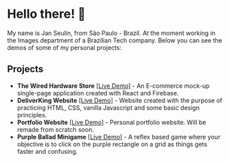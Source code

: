 # Hello there! 👋

My name is Jan Seulin, from São Paulo - Brazil. At the moment working in the Images department of a Brazilian Tech company. Below you can see the demos of some of my personal projects:

## Projects
- **The Wired Hardware Store** [[Live Demo]](https://janseulin.github.io/TheWired/#/) - An E-commerce mock-up single-page application created with React and Firebase. 
- **DeliverKing Website** [[Live Demo]](https://janseulin.github.io/delivery-website--mock-up/) - Website created with the purpose of practicing HTML, CSS, vanilla Javascript and some basic design principles.
-  **Portfolio Website** [[Live Demo]](https://janseulin.github.io/portfolio-website/) - Personal portfolio website. Will be remade from scratch soon.
-  **Purple Ballad Minigame** [[Live Demo]](https://janseulin.github.io/purple-ballad--minigame/) - A reflex based game where your objective is to click on the purple rectangle on a grid as things gets faster and confusing.



<!---
JanSeulin/JanSeulin is a ✨ special ✨ repository because its `README.md` (this file) appears on your GitHub profile.
You can click the Preview link to take a look at your changes.
--->
